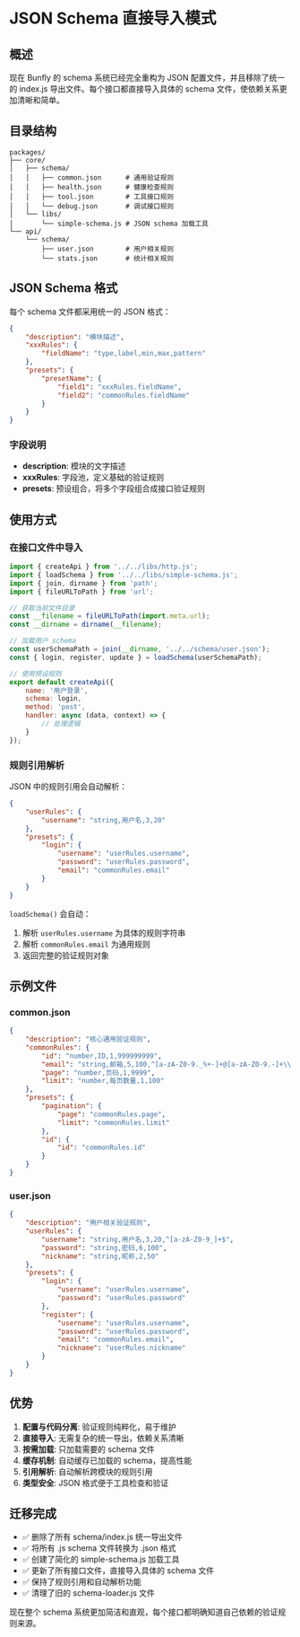 # JSON Schema 直接导入模式

## 概述

现在 Bunfly 的 schema 系统已经完全重构为 JSON 配置文件，并且移除了统一的 index.js 导出文件。每个接口都直接导入具体的 schema 文件，使依赖关系更加清晰和简单。

## 目录结构

```
packages/
├── core/
│   ├── schema/
│   │   ├── common.json      # 通用验证规则
│   │   ├── health.json      # 健康检查规则
│   │   ├── tool.json        # 工具接口规则
│   │   └── debug.json       # 调试接口规则
│   └── libs/
│       └── simple-schema.js # JSON schema 加载工具
└── api/
    └── schema/
        ├── user.json        # 用户相关规则
        └── stats.json       # 统计相关规则
```

## JSON Schema 格式

每个 schema 文件都采用统一的 JSON 格式：

```json
{
    "description": "模块描述",
    "xxxRules": {
        "fieldName": "type,label,min,max,pattern"
    },
    "presets": {
        "presetName": {
            "field1": "xxxRules.fieldName",
            "field2": "commonRules.fieldName"
        }
    }
}
```

### 字段说明

-   **description**: 模块的文字描述
-   **xxxRules**: 字段池，定义基础的验证规则
-   **presets**: 预设组合，将多个字段组合成接口验证规则

## 使用方式

### 在接口文件中导入

```javascript
import { createApi } from '../../libs/http.js';
import { loadSchema } from '../../libs/simple-schema.js';
import { join, dirname } from 'path';
import { fileURLToPath } from 'url';

// 获取当前文件目录
const __filename = fileURLToPath(import.meta.url);
const __dirname = dirname(__filename);

// 加载用户 schema
const userSchemaPath = join(__dirname, '../../schema/user.json');
const { login, register, update } = loadSchema(userSchemaPath);

// 使用预设规则
export default createApi({
    name: '用户登录',
    schema: login,
    method: 'post',
    handler: async (data, context) => {
        // 处理逻辑
    }
});
```

### 规则引用解析

JSON 中的规则引用会自动解析：

```json
{
    "userRules": {
        "username": "string,用户名,3,20"
    },
    "presets": {
        "login": {
            "username": "userRules.username",
            "password": "userRules.password",
            "email": "commonRules.email"
        }
    }
}
```

`loadSchema()` 会自动：

1. 解析 `userRules.username` 为具体的规则字符串
2. 解析 `commonRules.email` 为通用规则
3. 返回完整的验证规则对象

## 示例文件

### common.json

```json
{
    "description": "核心通用验证规则",
    "commonRules": {
        "id": "number,ID,1,999999999",
        "email": "string,邮箱,5,100,^[a-zA-Z0-9._%+-]+@[a-zA-Z0-9.-]+\\.[a-zA-Z]{2,}$",
        "page": "number,页码,1,9999",
        "limit": "number,每页数量,1,100"
    },
    "presets": {
        "pagination": {
            "page": "commonRules.page",
            "limit": "commonRules.limit"
        },
        "id": {
            "id": "commonRules.id"
        }
    }
}
```

### user.json

```json
{
    "description": "用户相关验证规则",
    "userRules": {
        "username": "string,用户名,3,20,^[a-zA-Z0-9_]+$",
        "password": "string,密码,6,100",
        "nickname": "string,昵称,2,50"
    },
    "presets": {
        "login": {
            "username": "userRules.username",
            "password": "userRules.password"
        },
        "register": {
            "username": "userRules.username",
            "password": "userRules.password",
            "email": "commonRules.email",
            "nickname": "userRules.nickname"
        }
    }
}
```

## 优势

1. **配置与代码分离**: 验证规则纯粹化，易于维护
2. **直接导入**: 无需复杂的统一导出，依赖关系清晰
3. **按需加载**: 只加载需要的 schema 文件
4. **缓存机制**: 自动缓存已加载的 schema，提高性能
5. **引用解析**: 自动解析跨模块的规则引用
6. **类型安全**: JSON 格式便于工具检查和验证

## 迁移完成

-   ✅ 删除了所有 schema/index.js 统一导出文件
-   ✅ 将所有 .js schema 文件转换为 .json 格式
-   ✅ 创建了简化的 simple-schema.js 加载工具
-   ✅ 更新了所有接口文件，直接导入具体的 schema 文件
-   ✅ 保持了规则引用和自动解析功能
-   ✅ 清理了旧的 schema-loader.js 文件

现在整个 schema 系统更加简洁和直观，每个接口都明确知道自己依赖的验证规则来源。
